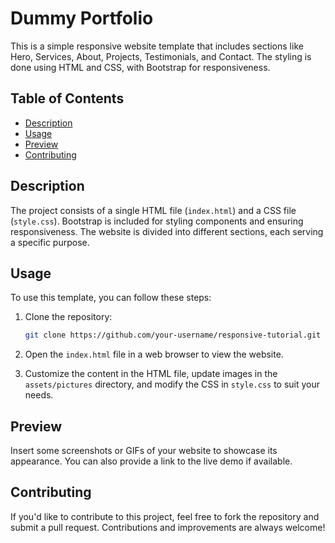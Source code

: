 # Dummy Portfolio

This is a simple responsive website template that includes sections like Hero, Services, About, Projects, Testimonials, and Contact. The styling is done using HTML and CSS, with Bootstrap for responsiveness.

## Table of Contents
- [Description](#description)
- [Usage](#usage)
- [Preview](#preview)
- [Contributing](#contributing)

## Description

The project consists of a single HTML file (`index.html`) and a CSS file (`style.css`). Bootstrap is included for styling components and ensuring responsiveness. The website is divided into different sections, each serving a specific purpose.

## Usage

To use this template, you can follow these steps:

1. Clone the repository:

    ```bash
    git clone https://github.com/your-username/responsive-tutorial.git
    ```

2. Open the `index.html` file in a web browser to view the website.

3. Customize the content in the HTML file, update images in the `assets/pictures` directory, and modify the CSS in `style.css` to suit your needs.

## Preview

Insert some screenshots or GIFs of your website to showcase its appearance. You can also provide a link to the live demo if available.

## Contributing

If you'd like to contribute to this project, feel free to fork the repository and submit a pull request. Contributions and improvements are always welcome!
